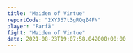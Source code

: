 ```yaml
---
title: "Maiden of Virtue"
reportCode: "2XYJ67t3gRQqZ4FN"
player: "Farfä"
fight: "Maiden of Virtue"
date: 2021-08-23T19:07:58.042000+00:00
---
```

